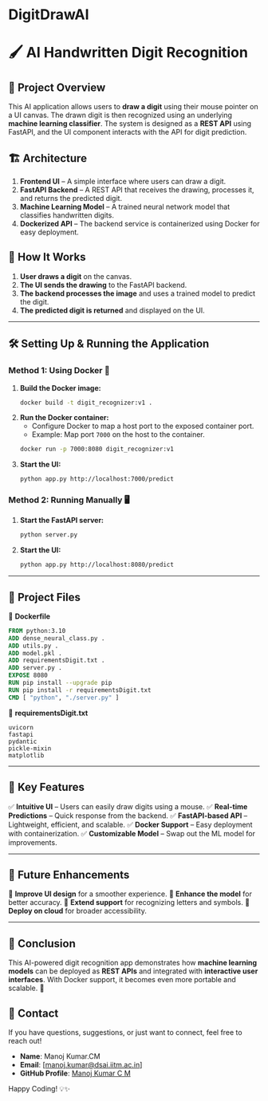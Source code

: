 # DigitDrawAI
# 🖌️ AI Handwritten Digit Recognition

## 🎯 Project Overview
This AI application allows users to **draw a digit** using their mouse pointer on a UI canvas. The drawn digit is then recognized using an underlying **machine learning classifier**. The system is designed as a **REST API** using FastAPI, and the UI component interacts with the API for digit prediction.

## 🏗️ Architecture
1. **Frontend UI** – A simple interface where users can draw a digit.
2. **FastAPI Backend** – A REST API that receives the drawing, processes it, and returns the predicted digit.
3. **Machine Learning Model** – A trained neural network model that classifies handwritten digits.
4. **Dockerized API** – The backend service is containerized using Docker for easy deployment.

## 🚀 How It Works
1. **User draws a digit** on the canvas.
2. **The UI sends the drawing** to the FastAPI backend.
3. **The backend processes the image** and uses a trained model to predict the digit.
4. **The predicted digit is returned** and displayed on the UI.

---

## 🛠️ Setting Up & Running the Application

### **Method 1: Using Docker** 🐳
1. **Build the Docker image:**
   ```sh
   docker build -t digit_recognizer:v1 .
   ```
2. **Run the Docker container:**
   - Configure Docker to map a host port to the exposed container port.
   - Example: Map port `7000` on the host to the container.
   ```sh
   docker run -p 7000:8080 digit_recognizer:v1
   ```
3. **Start the UI:**
   ```sh
   python app.py http://localhost:7000/predict
   ```

### **Method 2: Running Manually** 🖥️
1. **Start the FastAPI server:**
   ```sh
   python server.py
   ```
2. **Start the UI:**
   ```sh
   python app.py http://localhost:8080/predict
   ```

---

## 📝 Project Files
📂 **Dockerfile**
```dockerfile
FROM python:3.10
ADD dense_neural_class.py .
ADD utils.py .
ADD model.pkl .
ADD requirementsDigit.txt .
ADD server.py .
EXPOSE 8080
RUN pip install --upgrade pip
RUN pip install -r requirementsDigit.txt
CMD [ "python", "./server.py" ]
```

📂 **requirementsDigit.txt**
```
uvicorn
fastapi
pydantic
pickle-mixin
matplotlib
```

---

## 🎯 Key Features
✅ **Intuitive UI** – Users can easily draw digits using a mouse.
✅ **Real-time Predictions** – Quick response from the backend.
✅ **FastAPI-based API** – Lightweight, efficient, and scalable.
✅ **Docker Support** – Easy deployment with containerization.
✅ **Customizable Model** – Swap out the ML model for improvements.

---

## 🚀 Future Enhancements
🔹 **Improve UI design** for a smoother experience.
🔹 **Enhance the model** for better accuracy.
🔹 **Extend support** for recognizing letters and symbols.
🔹 **Deploy on cloud** for broader accessibility.

---

## 📌 Conclusion
This AI-powered digit recognition app demonstrates how **machine learning models** can be deployed as **REST APIs** and integrated with **interactive user interfaces**. With Docker support, it becomes even more portable and scalable. 🚀

## 📧 Contact

If you have questions, suggestions, or just want to connect, feel free to reach out!

- **Name**: Manoj Kumar.CM  
- **Email**: [manoj.kumar@dsai.iitm.ac.in]  
- **GitHub Profile**: [Manoj Kumar C M](https://github.com/MANOJKUMAR-CM)


Happy Coding! 💡✨

